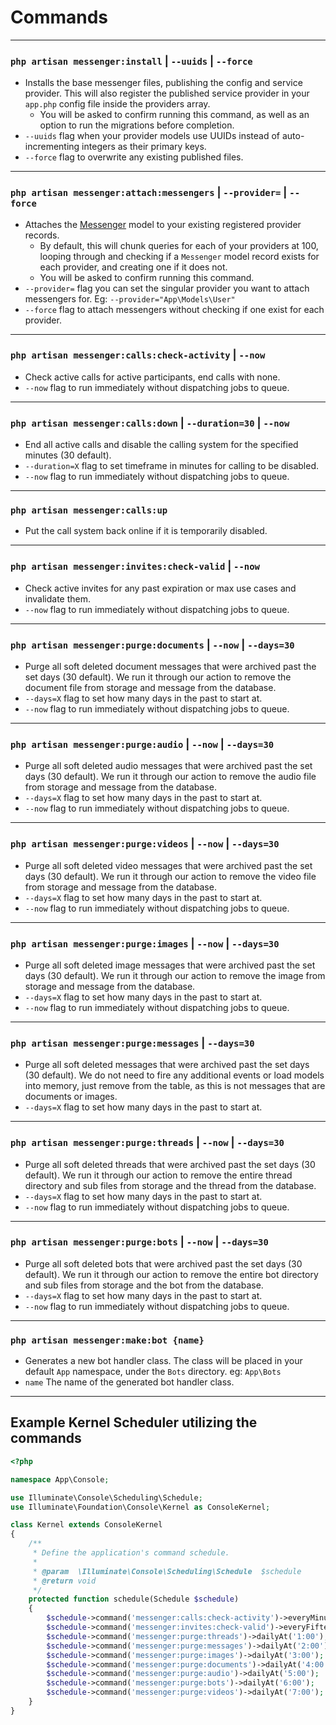 # Commands

---

### `php artisan messenger:install` | `--uuids` | `--force`
- Installs the base messenger files, publishing the config and service provider. This will also register the published service provider in your `app.php` config file inside the providers array.
  - You will be asked to confirm running this command, as well as an option to run the migrations before completion.
- `--uuids` flag when your provider models use UUIDs instead of auto-incrementing integers as their primary keys.
- `--force` flag to overwrite any existing published files.

---

### `php artisan messenger:attach:messengers` | `--provider=` | `--force`
- Attaches the [Messenger][link-messenger-model] model to your existing registered provider records.
  - By default, this will chunk queries for each of your providers at 100, looping through and checking if a `Messenger` model record exists for each provider, and creating one if it does not.
  - You will be asked to confirm running this command.
- `--provider=` flag you can set the singular provider you want to attach messengers for. Eg: `--provider="App\Models\User"`
- `--force` flag to attach messengers without checking if one exist for each provider.

---

### `php artisan messenger:calls:check-activity` | `--now`
- Check active calls for active participants, end calls with none.
- `--now` flag to run immediately without dispatching jobs to queue.

---

### `php artisan messenger:calls:down` | `--duration=30` | `--now`
- End all active calls and disable the calling system for the specified minutes (30 default).
- `--duration=X` flag to set timeframe in minutes for calling to be disabled.
- `--now` flag to run immediately without dispatching jobs to queue.

---

### `php artisan messenger:calls:up`
- Put the call system back online if it is temporarily disabled.

---

### `php artisan messenger:invites:check-valid` | `--now`
- Check active invites for any past expiration or max use cases and invalidate them.
- `--now` flag to run immediately without dispatching jobs to queue.

---

### `php artisan messenger:purge:documents` | `--now` | `--days=30`
- Purge all soft deleted document messages that were archived past the set days (30 default). We run it through our action to remove the document file from storage and message from the database.
- `--days=X` flag to set how many days in the past to start at.
- `--now` flag to run immediately without dispatching jobs to queue.

---

### `php artisan messenger:purge:audio` | `--now` | `--days=30`
- Purge all soft deleted audio messages that were archived past the set days (30 default). We run it through our action to remove the audio file from storage and message from the database.
- `--days=X` flag to set how many days in the past to start at.
- `--now` flag to run immediately without dispatching jobs to queue.

---

### `php artisan messenger:purge:videos` | `--now` | `--days=30`
- Purge all soft deleted video messages that were archived past the set days (30 default). We run it through our action to remove the video file from storage and message from the database.
- `--days=X` flag to set how many days in the past to start at.
- `--now` flag to run immediately without dispatching jobs to queue.

---

### `php artisan messenger:purge:images` | `--now` | `--days=30`
- Purge all soft deleted image messages that were archived past the set days (30 default). We run it through our action to remove the image from storage and message from the database.
- `--days=X` flag to set how many days in the past to start at.
- `--now` flag to run immediately without dispatching jobs to queue.

---

### `php artisan messenger:purge:messages` | `--days=30`
- Purge all soft deleted messages that were archived past the set days (30 default). We do not need to fire any additional events or load models into memory, just remove from the table, as this is not messages that are documents or images.
- `--days=X` flag to set how many days in the past to start at.

---

### `php artisan messenger:purge:threads` | `--now` | `--days=30`
- Purge all soft deleted threads that were archived past the set days (30 default). We run it through our action to remove the entire thread directory and sub files from storage and the thread from the database.
- `--days=X` flag to set how many days in the past to start at.
- `--now` flag to run immediately without dispatching jobs to queue.

---

### `php artisan messenger:purge:bots` | `--now` | `--days=30`
- Purge all soft deleted bots that were archived past the set days (30 default). We run it through our action to remove the entire bot directory and sub files from storage and the bot from the database.
- `--days=X` flag to set how many days in the past to start at.
- `--now` flag to run immediately without dispatching jobs to queue.

---

### `php artisan messenger:make:bot {name}`
- Generates a new bot handler class. The class will be placed in your default `App` namespace, under the `Bots` directory. eg: `App\Bots`
- `name` The name of the generated bot handler class.

---

## Example Kernel Scheduler utilizing the commands
```php
<?php

namespace App\Console;

use Illuminate\Console\Scheduling\Schedule;
use Illuminate\Foundation\Console\Kernel as ConsoleKernel;

class Kernel extends ConsoleKernel
{
    /**
     * Define the application's command schedule.
     *
     * @param  \Illuminate\Console\Scheduling\Schedule  $schedule
     * @return void
     */
    protected function schedule(Schedule $schedule)
    {
        $schedule->command('messenger:calls:check-activity')->everyMinute();
        $schedule->command('messenger:invites:check-valid')->everyFifteenMinutes();
        $schedule->command('messenger:purge:threads')->dailyAt('1:00');
        $schedule->command('messenger:purge:messages')->dailyAt('2:00');
        $schedule->command('messenger:purge:images')->dailyAt('3:00');
        $schedule->command('messenger:purge:documents')->dailyAt('4:00');
        $schedule->command('messenger:purge:audio')->dailyAt('5:00');
        $schedule->command('messenger:purge:bots')->dailyAt('6:00');
        $schedule->command('messenger:purge:videos')->dailyAt('7:00');
    }
}
```

[link-messenger-model]: https://github.com/RTippin/messenger/blob/1.x/src/Models/Messenger.php